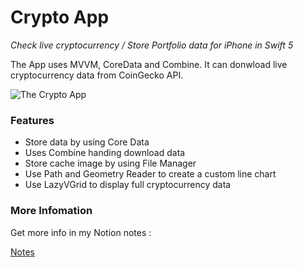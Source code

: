 # Crypto App

*Check live cryptocurrency / Store Portfolio data for iPhone in Swift 5*

The App uses MVVM, CoreData and Combine. It can donwload live cryptocurrency data from CoinGecko API.


![The Crypto App](https://user-images.githubusercontent.com/45663826/174520000-cc42eafc-bd01-4f0f-9504-c80e1011218a.png)


### Features
* Store data by using Core Data
* Uses Combine handing download data
* Store cache image by using File Manager
* Use Path and Geometry Reader to create a custom line chart
* Use LazyVGrid to display full cryptocurrency data 





### More Infomation

Get more info in my Notion notes :

[Notes](https://www.notion.so/Crypto-App-6e660c81678e46d6b831dbe7e4e2b1ad)
